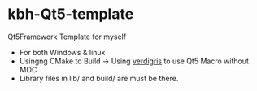 # kbh-Qt5-template
Qt5Framework Template for myself


+ For both Windows & linux  
+ Usingng CMake to Build -> Using [verdigris](https://github.com/woboq/verdigris) to use Qt5 Macro without MOC
+ Library files in lib/ and build/ are must be there.


